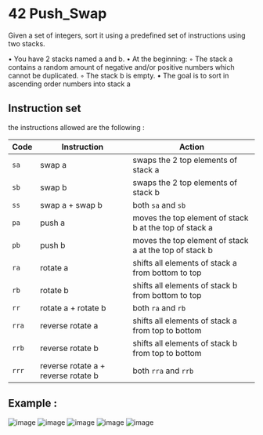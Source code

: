 # 42 Push_Swap

Given a set of integers, sort it using a predefined set of instructions using
two stacks.

• You have 2 stacks named a and b.
• At the beginning:
◦ The stack a contains a random amount of negative and/or positive numbers
which cannot be duplicated.
◦ The stack b is empty.
• The goal is to sort in ascending order numbers into stack a

## Instruction set

the instructions allowed are the following :

| Code  | Instruction                         | Action                                                 |
| ----- | ----------------------------------- | ------------------------------------------------------ |
| `sa`  | swap a                              | swaps the 2 top elements of stack a                    |
| `sb`  | swap b                              | swaps the 2 top elements of stack b                    |
| `ss`  | swap a + swap b                     | both `sa` and `sb`                                     |
| `pa`  | push a                              | moves the top element of stack b at the top of stack a |
| `pb`  | push b                              | moves the top element of stack a at the top of stack b |
| `ra`  | rotate a                            | shifts all elements of stack a from bottom to top      |
| `rb`  | rotate b                            | shifts all elements of stack b from bottom to top      |
| `rr`  | rotate a + rotate b                 | both `ra` and `rb`                                     |
| `rra` | reverse rotate a                    | shifts all elements of stack a from top to bottom      |
| `rrb` | reverse rotate b                    | shifts all elements of stack b from top to bottom      |
| `rrr` | reverse rotate a + reverse rotate b | both `rra` and `rrb`                                   |
## Example :

![image](https://github.com/alaato/push_swap/assets/68467723/457b84e6-63b5-4e2f-9c85-811905c25c62)
![image](https://github.com/alaato/push_swap/assets/68467723/10d9a565-c27c-4dd8-b33b-9c19d31d9292)
![image](https://github.com/alaato/push_swap/assets/68467723/bebbc975-f479-4a1d-8591-765ce1d79780)
![image](https://github.com/alaato/push_swap/assets/68467723/80333c68-6f39-4ddf-ad66-19ccc7335b8b)
![image](https://github.com/alaato/push_swap/assets/68467723/3e3d0161-921b-47aa-ae92-1afbf21c098d)



